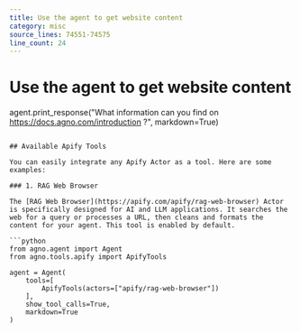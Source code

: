 ```yaml
---
title: Use the agent to get website content
category: misc
source_lines: 74551-74575
line_count: 24
---
```


# Use the agent to get website content
agent.print_response("What information can you find on https://docs.agno.com/introduction ?", markdown=True)
```

## Available Apify Tools

You can easily integrate any Apify Actor as a tool. Here are some examples:

### 1. RAG Web Browser

The [RAG Web Browser](https://apify.com/apify/rag-web-browser) Actor is specifically designed for AI and LLM applications. It searches the web for a query or processes a URL, then cleans and formats the content for your agent. This tool is enabled by default.

```python
from agno.agent import Agent
from agno.tools.apify import ApifyTools

agent = Agent(
    tools=[
        ApifyTools(actors=["apify/rag-web-browser"])
    ],
    show_tool_calls=True,
    markdown=True
)

